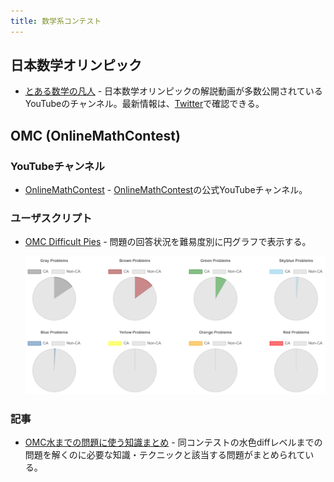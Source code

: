 ```yaml
---
title: 数学系コンテスト
---
```


## 日本数学オリンピック

- [とある数学の凡人](https://www.youtube.com/c/toaru_math/featured) - 日本数学オリンピックの解説動画が多数公開されているYouTubeのチャンネル。最新情報は、[Twitter](https://twitter.com/toaru_math_bot)で確認できる。

## OMC (OnlineMathContest)

### YouTubeチャンネル

- [OnlineMathContest](https://www.youtube.com/channel/UC7s9Bwj4fUN_WhoahHBI1cg) - [OnlineMathContest](https://onlinemathcontest.com/)の公式YouTubeチャンネル。

### ユーザスクリプト

- [OMC Difficult Pies](https://greasyfork.org/ja/scripts/537420-omc-difficult-pies) - 問題の回答状況を難易度別に円グラフで表示する。

    <div align="center">
      <img loading="lazy" src="../../images/related_contest_sites/omc/omc_difficult_pies.png" alt="omc difficult pies">
    </div>

### 記事

- [OMC水までの問題に使う知識まとめ](https://note.com/orangekid1210/n/nfab310b51ec3) - 同コンテストの水色diffレベルまでの問題を解くのに必要な知識・テクニックと該当する問題がまとめられている。

